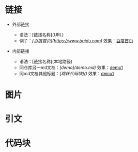 # 链接
- 外部链接  
    - 语法：\[链接名称](URL)
    - 例子：*\[百度首页](https://www.baidu.com)*  效果：[百度首页](https://www.baidu.com)

- 内部链接
    - 语法：\[链接名称](本地路径)
    - 同仓库另一md文档：*\[demo](demo.md)*  效果：[demo1](demo1.md)
    - 同md文档其他标题：*\[跳转代码块]()*  效果：[demo1](demo.md)

# 图片

# 引文

# 代码块
